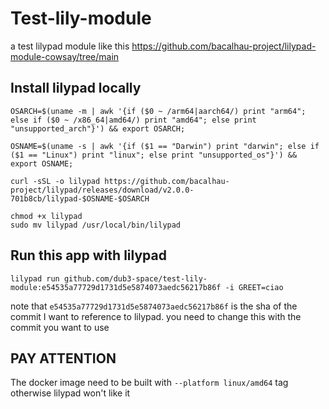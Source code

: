 # Test-lily-module
a test lilypad module like this https://github.com/bacalhau-project/lilypad-module-cowsay/tree/main


## Install lilypad locally

```
OSARCH=$(uname -m | awk '{if ($0 ~ /arm64|aarch64/) print "arm64"; else if ($0 ~ /x86_64|amd64/) print "amd64"; else print "unsupported_arch"}') && export OSARCH;

OSNAME=$(uname -s | awk '{if ($1 == "Darwin") print "darwin"; else if ($1 == "Linux") print "linux"; else print "unsupported_os"}') && export OSNAME;

curl -sSL -o lilypad https://github.com/bacalhau-project/lilypad/releases/download/v2.0.0-701b8cb/lilypad-$OSNAME-$OSARCH

chmod +x lilypad
sudo mv lilypad /usr/local/bin/lilypad
```

## Run this app with lilypad

```
lilypad run github.com/dub3-space/test-lily-module:e54535a77729d1731d5e5874073aedc56217b86f -i GREET=ciao 
```
note that `e54535a77729d1731d5e5874073aedc56217b86f` is the sha of the commit I want to reference to lilypad. 
you need to change this with the commit you want to use

## PAY ATTENTION
The docker image need to be built with `--platform linux/amd64` tag otherwise lilypad won't like it 

